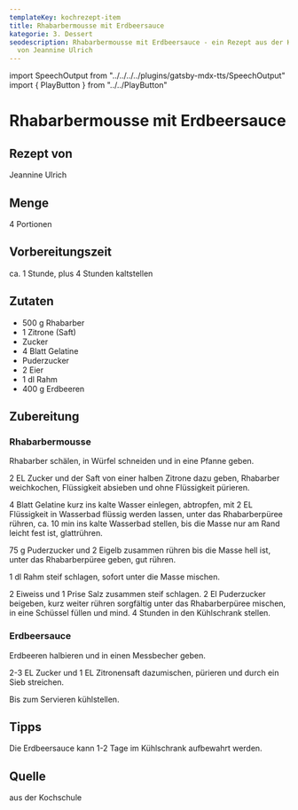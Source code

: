 ```yaml
---
templateKey: kochrezept-item
title: Rhabarbermousse mit Erdbeersauce
kategorie: 3. Dessert
seodescription: Rhabarbermousse mit Erdbeersauce - ein Rezept aus der Kochschule
  von Jeannine Ulrich
---
```

import SpeechOutput from "../../../../plugins/gatsby-mdx-tts/SpeechOutput"
import { PlayButton } from "../../PlayButton"

<SpeechOutput id="kochrezept-jeannine-ulrich-rhabarbermousse-erdbeersauce" customPlayButton={PlayButton}>

# Rhabarbermousse mit Erdbeersauce

## Rezept von

Jeannine Ulrich

## Menge

4 Portionen

## Vorbereitungszeit

ca. 1 Stunde, plus 4 Stunden kaltstellen

## Zutaten

* 500 g Rhabarber 
* 1 Zitrone (Saft)
* Zucker 
* 4 Blatt Gelatine 
* Puderzucker 
* 2 Eier 
* 1 dl Rahm 
* 400 g Erdbeeren

## Zubereitung

### Rhabarbermousse

Rhabarber schälen, in Würfel schneiden und in eine Pfanne geben.

2 EL Zucker und der Saft von einer halben Zitrone dazu geben, Rhabarber 
weichkochen, Flüssigkeit absieben und ohne Flüssigkeit pürieren.

4 Blatt Gelatine kurz ins kalte Wasser einlegen, abtropfen, mit 2 EL Flüssigkeit in Wasserbad flüssig werden lassen, unter das Rhabarberpüree rühren, ca. 10 min ins kalte Wasserbad stellen, bis die Masse nur am Rand leicht fest ist, glattrühren.

75 g Puderzucker und 2 Eigelb zusammen rühren bis die Masse hell ist, unter 
das Rhabarberpüree geben, gut rühren.

1 dl Rahm steif schlagen, sofort unter die Masse mischen.

2 Eiweiss und 1 Prise Salz zusammen steif schlagen. 2 El Puderzucker beigeben, kurz weiter rühren sorgfältig unter das Rhabarberpüree mischen, in eine Schüssel füllen und mind. 4 Stunden in den Kühlschrank stellen.

### Erdbeersauce

Erdbeeren halbieren und in einen Messbecher geben.

2-3 EL Zucker und 1 EL Zitronensaft dazumischen, pürieren und durch ein Sieb streichen. 

Bis zum Servieren kühlstellen.

## Tipps

Die Erdbeersauce kann 1-2 Tage im Kühlschrank aufbewahrt
werden. 

## Quelle

aus der Kochschule
</SpeechOutput>